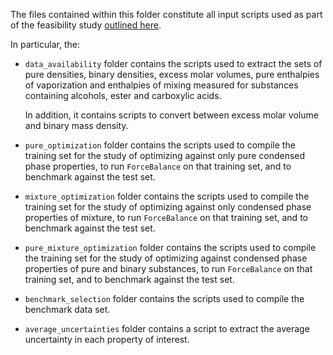 The files contained within this folder constitute all input scripts used as part of the feasibility study [outlined
here](https://openforcefield.atlassian.net/wiki/spaces/FF/pages/122454022/Binary+Mixture+Data+Feasibility+Studies).

In particular, the:

* ``data_availability`` folder contains the scripts used to extract the sets of pure densities, binary densities,
  excess molar volumes, pure enthalpies of vaporization and enthalpies of mixing measured for substances containing
  alcohols, ester and carboxylic acids.
  
  In addition, it contains scripts to convert between excess molar volume and binary mass density.
  
* ``pure_optimization`` folder contains the scripts used to compile the training set for the study of optimizing 
  against only pure condensed phase properties, to run ``ForceBalance`` on that training set, and to benchmark against
  the test set.
  
* ``mixture_optimization`` folder contains the scripts used to compile the training set for the study of 
  optimizing against only condensed phase properties of mixture, to run ``ForceBalance`` on that training set, and to 
  benchmark against the test set.
  
* ``pure_mixture_optimization`` folder contains the scripts used to compile the training set for the study of 
  optimizing against condensed phase properties of pure and binary substances, to run ``ForceBalance`` on that 
  training set, and to benchmark against the test set.

* ``benchmark_selection`` folder contains the scripts used to compile the benchmark data set.

* ``average_uncertainties`` folder contains a script to extract the average uncertainty in each property of interest.
